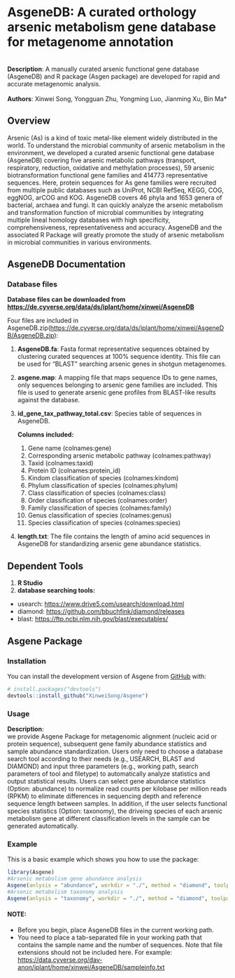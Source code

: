 
# AsgeneDB: A curated orthology arsenic metabolism gene database for metagenome annotation

<br> **Description**: A manually curated arsenic functional gene
database (AsgeneDB) and R package (Asgen package) are developed for
rapid and accurate metagenomic analysis.<br> <br> **Authors**: Xinwei
Song, Yongguan Zhu, Yongming Luo, Jianming Xu, Bin Ma\* <br>

## Overview

Arsenic (As) is a kind of toxic metal-like element widely distributed in
the world. To understand the microbial community of arsenic metabolism
in the environment, we developed a curated arsenic functional gene
database (AsgeneDB) covering five arsenic metabolic pathways (transport,
respiratory, reduction, oxidative and methylation processes), 59 arsenic
biotransformation functional gene families and 414773 representative
sequences. Here, protein sequences for As gene families were recruited
from multiple public databases such as UniProt, NCBI RefSeq, KEGG, COG,
eggNOG, arCOG and KOG. AsgeneDB covers 46 phyla and 1653 genera of
bacterial, archaea and fungi. It can quickly analyze the arsenic
metabolism and transformation function of microbial communities by
integrating multiple lineal homology databases with high specificity,
comprehensiveness, representativeness and accuracy. AsgeneDB and the
associated R Package will greatly promote the study of arsenic
metabolism in microbial communities in various environments.

## AsgeneDB Documentation

### Database files

**Database files can be downloaded from
<https://de.cyverse.org/data/ds/iplant/home/xinwei/AsgeneDB>**

Four files are included in
AsgeneDB.zip(<https://de.cyverse.org/data/ds/iplant/home/xinwei/AsgeneDB/AsgeneDB.zip>):
1. **AsgeneDB.fa**: Fasta format representative sequences obtained by
clustering curated sequences at 100% sequence identity. This file can be
used for “BLAST” searching arsenic genes in shotgun metagenomes.

2.  **asgene.map**: A mapping file that maps sequence IDs to gene names,
    only sequences belonging to arsenic gene families are included. This
    file is used to generate arsenic gene profiles from BLAST-like
    results against the database.

3.  **id\_gene\_tax\_pathway\_total.csv**: Species table of sequences in
    AsgeneDB. <br>

    **Columns included:**<br>

    1.  Gene name (colnames:gene) <br>
    2.  Corresponding arsenic metabolic pathway (colnames:pathway) <br>
    3.  Taxid (colnames:taxid) <br>
    4.  Protein ID (colnames:protein\_id) <br>
    5.  Kindom classification of species (colnames:kindom) <br>
    6.  Phylum classification of species (colnames:phylum) <br>
    7.  Class classification of species (colnames:class) <br>  
    8.  Order classification of species (colnames:order) <br>
    9.  Family classification of species (colnames:family) <br>
    10. Genus classification of species (colnames:genus) <br>
    11. Species classification of species (colnames:species) <br>

4.  **length.txt**: The file contains the length of amino acid sequences
    in AsgeneDB for standardizing arsenic gene abundance statistics.

## Dependent Tools

1.  **R Studio**
2.  **database searching tools:**<br>

-   usearch: <https://www.drive5.com/usearch/download.html>
-   diamond: <https://github.com/bbuchfink/diamond/releases>
-   blast: <https://ftp.ncbi.nlm.nih.gov/blast/executables/>

<!-- README.md is generated from README.Rmd. Please edit that file -->

## Asgene Package

### Installation

You can install the development version of Asgene from
[GitHub](https://github.com/) with:

``` r
# install.packages("devtools")
devtools::install_github("XinweiSong/Asgene")
```

### Usage

**Description**:<br> we provide Asgene Package for metagenomic alignment
(nucleic acid or protein sequence), subsequent gene family abundance
statistics and sample abundance standardization. Users only need to
choose a database search tool according to their needs (e.g., USEARCH,
BLAST and DIAMOND) and input three parameters (e.g., working path,
search parameters of tool and filetype) to automatically analyze
statistics and output statistical results. Users can select gene
abundance statistics (Option: abundance) to normalize read counts per
kilobase per million reads (RPKM) to eliminate differences in sequencing
depth and reference sequence length between samples. In addition, if the
user selects functional species statistics (Option: taxonomy), the
driveing species of each arsenic metabolism gene at different
classification levels in the sample can be generated automatically.

### Example

This is a basic example which shows you how to use the package:

``` r
library(Asgene)
#Arsenic metabolism gene abundance analysis
Asgene(anlysis = "abundance", workdir = "./", method = "diamond", toolpath = "./", search_parameters = "-e 1e-4 -p 28 --query-cover 80 --id 50",seqtype = "nucl", filetype = "fasta", PE = TRUE , out = "./")
#Arsenic metabolism taxonomy analysis
Asgene(anlysis = "taxonomy", workdir = "./", method = "diamond", toolpath = "./", search_parameters = "-e 1e-4 -p 28 --query-cover 80 --id 50",seqtype = "nucl", filetype = "fasta",PE = TRUE, out = "./")
```

#### **NOTE:**

-   Before you begin, place AsgeneDB files in the current working path.
-   You need to place a tab-separated file in your working path that
    contains the sample name and the number of sequences. Note that file
    extensions should not be included here. For example:
    <https://data.cyverse.org/dav-anon/iplant/home/xinwei/AsgeneDB/sampleinfo.txt>
